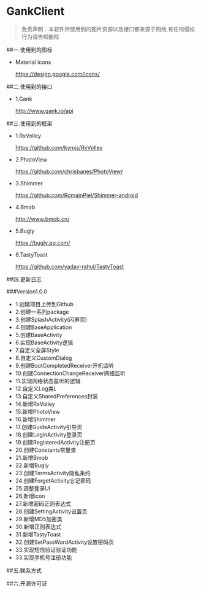 # GankClient

>免责声明：本软件所使用到的图片资源以及接口都来源于网络,有任何侵权行为请告知删除

##一.使用到的图标

- Material icons

    https://design.google.com/icons/

##二.使用到的接口

- 1.Gank

    http://www.gank.io/api

##三.使用到的框架

- 1.RxVolley

    https://github.com/kymjs/RxVolley
    
- 2.PhotoView

    https://github.com/chrisbanes/PhotoView/
    
- 3.Shimmer 

    https://github.com/RomainPiel/Shimmer-android
    
- 4.Bmob

    http://www.bmob.cn/

- 5.Bugly
    
    https://bugly.qq.com/
   
- 6.TastyToast
    
    https://github.com/yadav-rahul/TastyToast
    
    
##四.更新日志
  
###Version1.0.0

- 1.创建项目上传到Github
- 2.创建一系列package
- 3.创建SplashActivity(闪屏页)
- 4.创建BaseApplication
- 5.创建BaseActivity
- 6.实现BaseActivity逻辑
- 7.自定义全屏Style
- 8.自定义CustomDialog
- 9.创建BootCompletedReceiver开机监听
- 10.创建ConnectionChangeReceiver网络监听
- 11.实现网络状态监听的逻辑
- 12.自定义Log类L
- 13.自定义SharedPreferences封装
- 14.新增RxVolley
- 15.新增PhotoView
- 16.新增Shimmer
- 17.创建GuideActivity引导页
- 18.创建LoginActivity登录页
- 19.创建RegisteredActivity注册页
- 20.创建Constants常量类
- 21.新增Bmob
- 22.新增Bugly
- 23.创建TermsActivity隐私条约
- 24.创建ForgetActivity忘记密码
- 25.调整登录UI
- 26.新增icon
- 27.新增密码正则表达式
- 28.创建SettingActivity设置页
- 29.新增MD5加密类
- 30.新增正则表达式
- 31.新增TastyToast
- 32.创建SetPassWordActivity设置密码页
- 33.实现短信验证验证功能
- 33.实现手机号注册功能


##五.联系方式



##六.开源许可证